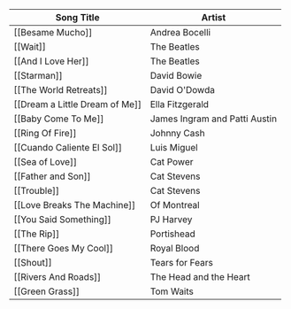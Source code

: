 
| Song Title                     | Artist                        |
| ------------------------------ | ----------------------------- |
| [[Besame Mucho]]               | Andrea Bocelli                |
| [[Wait]]                       | The Beatles                   |
| [[And I Love Her]]             | The Beatles                   |
| [[Starman]]                    | David Bowie                   |
| [[The World Retreats]]         | David O'Dowda                 |
| [[Dream a Little Dream of Me]] | Ella Fitzgerald               |
| [[Baby Come To Me]]            | James Ingram and Patti Austin |
| [[Ring Of Fire]]               | Johnny Cash                   |
| [[Cuando Caliente El Sol]]     | Luis Miguel                   |
| [[Sea of Love]]                | Cat Power                     |
| [[Father and Son]]             | Cat Stevens                   |
| [[Trouble]]                    | Cat Stevens                   |
| [[Love Breaks The Machine]]    | Of Montreal                   |
| [[You Said Something]]         | PJ Harvey                     |
| [[The Rip]]                    | Portishead                    |
| [[There Goes My Cool]]         | Royal Blood                   |
| [[Shout]]                      | Tears for Fears               |
| [[Rivers And Roads]]           | The Head and the Heart        |
| [[Green Grass]]                | Tom Waits                     |
